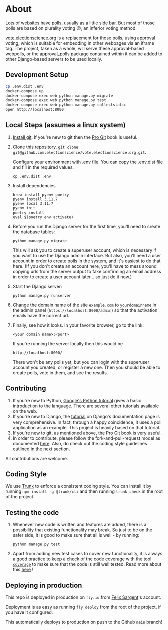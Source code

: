 # About

Lots of websites have polls, usually as a little side bar.
But most of those polls are based on plurality voting 😡, an inferior voting method.

[vote.electionscience.org](https://vote.electionscience.org) is a replacement for those polls, using approval voting,
which is suitable for embedding in other webpages via an iframe tag.
The project, taken as a whole, will serve these approval-based webpolls, or the approval_polls package contained within it can be added to other Django-based servers to be used locally.

## Development Setup

```sh
cp .env.dist .env
docker-compose up
docker-compose exec web python manage.py migrate
docker-compose exec web python manage.py test
docker-compose exec web python manage.py collectstatic
open http://localhost:8000
```

## Local Steps (assumes a linux system)

1. [Install git](http://git-scm.com/book/en/v2/Getting-Started-Installing-Git). If you're new to git then the [Pro Git](http://git-scm.com/book/en/v2) book is useful.

2. Clone this repository. `git clone git@github.com:electionscience/vote.electionscience.org.git`.

   Configure your environment with .env file. You can copy the .env.dist file and fill in the required values.

   `cp .env.dist .env`

3. Install dependencies

   ```shell
   brew install pyenv poetry
   pyenv install 3.11.7
   pyenv local 3.11.7
   pyenv init
   poetry install
   eval $(poetry env activate)
   ```

4. Before you run the Django server for the first time, you'll need to create the database tables:

   `python manage.py migrate`

   This will ask you to create a superuser account, which is necessary if you want to use the Django admin interface.
   But also, you'll need a user account in order to create polls in the system, and it's easiest to do that here.
   (If you don't create an account here, you'll have to mess around copying urls from the server output to fake confirming an email address in order to create a user account later... so just do it now.)

5. Start the Django server:

   `python manage.py runserver`

6. Change the domain name of the site `example.com` to `yourdomainname` in the admin panel (`https://localhost:8000/admin`) so that the activation emails have the correct url.

7. Finally, see how it looks. In your favorite browser, go to the link:

   `<your domain name>:<port>`

   If you're running the server locally then this would be

   `http://localhost:8000/`

   There won't be any polls yet, but you can login with the superuser account you created, or register a new one.
   Then you should be able to create polls, vote in them, and see the results.

## Contributing

1. If you're new to Python, [Google's Python tutorial](https://developers.google.com/edu/python/) gives a basic introduction to the language.
   There are several other tutorials available on the web.
2. If you're new to Django, the [tutorial](https://docs.djangoproject.com/en/1.8/intro/tutorial01/) on Django's documentation page is very comprehensive.
   In fact, through a happy coincidence, it uses a poll application as an example.
   This project is heavily based on that tutorial.
3. If you're new to git, as mentioned above, the [Pro Git](http://git-scm.com/book/en/v2) book is very useful.
4. In order to contribute, please follow the fork-and-pull-request model as documented [here](https://help.github.com/articles/fork-a-repo/). Also, do check out the coding style guidelines outlined in the next section.

All contributions are welcome.

## Coding Style

We use [Trunk](trunk.io) to enforce a consistent coding style. You can install it by running `npm install -g @trunk/cli` and then running `trunk check` in the root of the project.

## Testing the code

1. Whenever new code is written and features are added, there is a possibility that existing functionality may break. So just to be on the safer side, it is good to make sure that all is well - by running:

   `python manage.py test`

2. Apart from adding new test cases to cover new functionality, it is always a good practice to keep a check of the code coverage with the tool [`coverage`](https://pypi.python.org/pypi/coverage) to make sure that the code is still well tested. Read more about this [here](https://docs.djangoproject.com/en/1.8/topics/testing/advanced/#integration-with-coverage-py) !

## Deploying in production

This repo is deployed in production on `fly.io` from [Felix Sargent](felix@electionscience.org)'s account.

Deployment is as easy as running `fly deploy` from the root of the project, if you have it configured.

This automatically deploys to production on push to the Github `main` branch!
